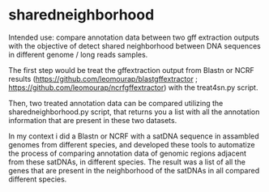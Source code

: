 # sharedneighborhood
 
Intended use: compare annotation data between two gff extraction outputs with the objective of detect shared neighborhood between DNA sequences in different genome / long reads samples.

The first step would be treat the gffextraction output from Blastn or NCRF results (https://github.com/leomourap/blastgffextractor ; https://github.com/leomourap/ncrfgffextractor) with the treat4sn.py script.

Then, two treated annotation data can be compared utilizing the sharedneighborhood.py script, that returns you a list with all the annotation information that are present in these two datasets.

In my context i did a Blastn or NCRF with a satDNA sequence in assambled genomes from different species, and developed these tools to automatize the process of comparing annotation data of genomic regions adjacent from these satDNAs, in different species.
The result was a list of all the genes that are present in the neighborhood of the satDNAs in all compared different species.

